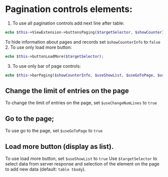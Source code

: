 # Pagination controls elements:

1. To use all pagination controls add next line after table:
```php
echo $this->ViewExtension->buttonsPaging($targetSelector, $showCounterInfo, $useShowList, $useGoToPage, $useChangeNumLines);
```
To hide information about pages and records set `$showCounterInfo` to `false`
2. To use only load more button:
```php
echo $this->buttonLoadMore($targetSelector);
```
3. To use only bar of page controls:
```php
echo $this->barPaging($showCounterInfo, $useShowList, $useGoToPage, $useChangeNumLines);
```

## Change the limit of entries on the page

To change the limit of entries on the page, set `$useChangeNumLines` to `true`

## Go to the page;

To use go to the page, set `$useGoToPage` to `true`

## Load more button (display as list).

To use load more button, set `$useShowList` to `true`
Use `$targetSelector` to select data from server response and selection of the element on the
  page to add new data (default: `table tbody`).